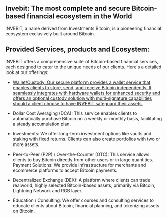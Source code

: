 ## Invebit: The most complete and secure Bitcoin-based financial ecosystem in the World 



INVEBIT, a name derived from Investments Bitcoin, is a pioneering financial ecosystem exclusively built around Bitcoin.

## Provided Services, products and Ecosystem:

INVEBIT offers a comprehensive suite of Bitcoin-based financial services, each designed to cater to the unique needs of our clients. Here's a detailed look at our offerings:

 - [Wallet/Custody: Our secure platform provides a wallet service that enables clients to store, send, and receive Bitcoin independently. It seamlessly integrates with hardware wallets for enhanced security and offers an optional custody solution with multi-signature capabilities should a client choose to have INVEBIT safeguard their assets.](https://github.com/Invebit/wallet)

- Dollar Cost Averaging (DCA): This service enables clients to automatically purchase Bitcoin on a weekly or monthly basis, facilitating a steady accumulation plan.

- Investments: We offer long-term investment options like vaults and staking with fixed returns. Clients can also create portfolios with two or more assets.

- Peer-to-Peer (P2P) / Over-the-Counter (OTC): This service allows clients to buy Bitcoin directly from other users or in large quantities.
Payment Solutions: We provide infrastructure for merchants and ecommerce platforms to accept Bitcoin payments.

- Decentralized Exchange (DEX): A platform where clients can trade realworld, highly selected Bitcoin-based assets, primarily via Bitcoin, Lightning Network and RGB layer.

- Education / Consulting: We offer courses and consulting services to educate clients about Bitcoin, financial planning, and tokenizing assets on Bitcoin.
